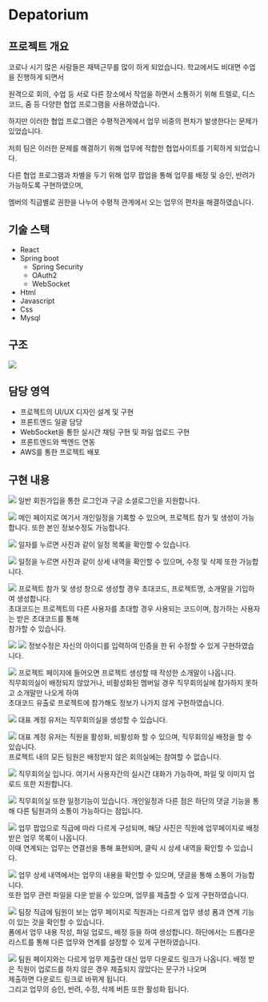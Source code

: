 ﻿# Depatorium

## 프로젝트 개요
코로나 시기 많은 사람들은 재택근무를 많이 하게 되었습니다. 학교에서도 비대면 수업을 진행하게 되면서

원격으로 회의, 수업 등 서로 다른 장소에서 작업을 하면서 소통하기 위해 트렐로, 디스코드, 줌 등 다양한 협업 프로그램을 사용하였습니다.

하지만 이러한 협업 프로그램은 수평적관계에서 업무 비중의 편차가 발생한다는 문제가 있었습니다.

저희 팀은 이러한 문제를 해결하기 위해 업무에 적합한 협업사이트를 기획하게 되었습니다.

다른 협업 프로그램과 차별을 두기 위해 업무 팝업을 통해 업무를 배정 및 승인, 반려가 가능하도록 구현하였으며,

멤버의 직급별로 권한을 나누어 수평적 관계에서 오는 업무의 편차을 해결하였습니다.

## 기술 스택
* React
* Spring boot
    - Spring Security
    - OAuth2
    - WebSocket
* Html
* Javascript
* Css
* Mysql

## 구조
![](introduce/structure.PNG)

## 담당 영역
* 프로젝트의 UI/UX 디자인 설계 및 구현
* 프론트엔드 일괄 담당
* WebSocket을 통한 실시간 채팅 구현 및 파일 업로드 구현
* 프론트엔드와 백엔드 연동
* AWS를 통한 프로젝트 배포

## 구현 내용
![](introduce/login.png)
일반 회원가입을 통한 로그인과 구글 소셜로그인을 지원합니다.<br/>

![](introduce/main.png)
메인 페이지로 여기서 개인일정을 기록할 수 있으며, 프로젝트 참가 및 생성이 가능합니다. 또한 본인 정보수정도 가능합니다.<br/>

![](introduce/date_list.png)
일자를 누르면 사진과 같이 일정 목록을 확인할 수 있습니다.<br/>

![](introduce/date_detail.png)
일정을 누르면 사진과 같이 상세 내역을 확인할 수 있으며, 수정 및 삭제 또한 가능합니다.<br/>

![](introduce/project_join_create.png)
프로젝트 참가 및 생성 창으로 생성할 경우 초대코드, 프로젝트명, 소개말을 기입하여 생성합니다.<br/>
초대코드는 프로젝트의 다른 사용자를 초대할 경우 사용되는 코드이며, 참가하는 사용자는 받은 초대코드를 통해<br/>
참가할 수 있습니다. <br/>

![](introduce/setting_check.png)
![](introduce/setting.png)
정보수정은 자신의 아이디를 입력하여 인증을 한 뒤 수정할 수 있게 구현하였습니다.<br/>


![](introduce/project_main.png)
프로젝트 페이지에 들어오면 프로젝트 생성할 때 작성한 소개말이 나옵니다.<br/>
직무회의실이 배정되지 않았거나, 비활성화된 멤버일 경우 직무회의실에 참가하지 못하고 소개말만 나오게 하여<br/>
초대코드 유출로 프로젝트에 참가해도 정보가 나가지 않게 구현하였습니다.<br/>

![](introduce/chat_create.png)
대표 계정 유저는 직무회의실을 생성할 수 있습니다.<br/>

![](introduce/assignment.png)
대표 계정 유저는 직원을 활성화, 비활성화 할 수 있으며, 직무회의실 배정을 할 수 있습니다.<br/>
프로젝트 내의 모든 팀원은 배정받지 않은 회의실에는 참여할 수 없습니다.<br/>

![](introduce/chat.png)
직무회의실 입니다. 여기서 사용자간의 실시간 대화가 가능하며, 파일 및 이미지 업로드 또한 지원합니다.<br/>

![](introduce/date_team_detail.png)
직무회의실 또한 일정기능이 있습니다. 개인일정과 다른 점은 하단의 댓글 기능을 통해 다른 팀원과의 소통이 가능하다는 점입니다.<br/>

![](introduce/member_work.png)
업무 팝업으로 직급에 따라 다르게 구성되며, 해당 사진은 직원에 업무페이지로 배정 받은 업무 목록이 나옵니다.<br/>
이때 연계되는 업무는 연결선을 통해 표현되며, 클릭 시 상세 내역을 확인할 수 있습니다.<br/>

![](introduce/member_work_detail.png)
업무 상세 내역에서는 업무의 내용을 확인할 수 있으며, 댓글을 통해 소통이 가능합니다.<br/>
또한 업무 관련 파일을 다운 받을 수 있으며, 업무를 제출할 수 있게 구현하였습니다.<br/>

![](introduce/leader_work.png)
팀장 직급에 팀원이 보는 업무 페이지로 직원과는 다르게 업무 생성 폼과 연계 기능이 있는 것을 확인할 수 있습니다.<br/>
폼에서 업무 내용 작성, 파일 업로드, 배정 등을 하여 생성합니다. 하단에서는 드롭다운 리스트를 통해 다른 업무와 연계를 설정할 수 있게 구현하였습니다.<br/>

![](introduce/leader_work_detail.png)
팀원 페이지와는 다르게 업무 제출란 대신 업무 다운로드 링크가 나옵니다. 배정 받은 직원이 업로드를 하지 않은 경우 제출되지 않았다는 문구가 나오며<br/>
제출하면 다운로드 링크로 바뀌게 됩니다.<br/>
그리고 업무의 승인, 반려, 수정, 삭제 버튼 또한 활성화 됩니다.<br/>













